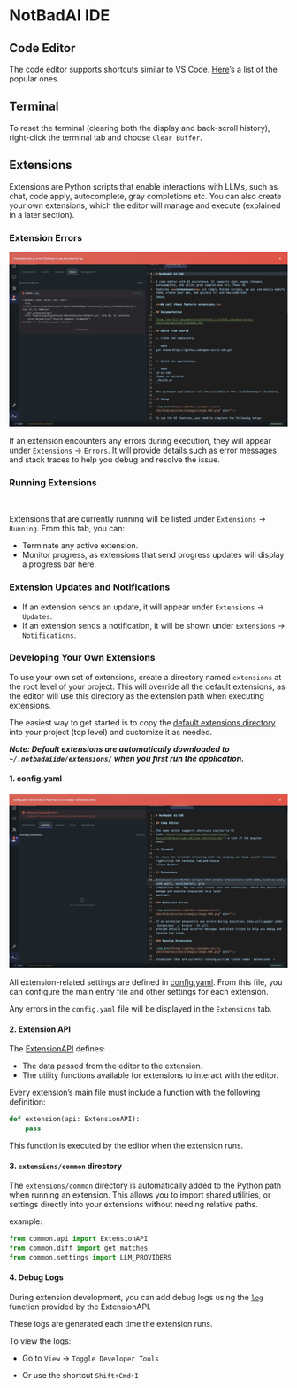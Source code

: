 # NotBadAI IDE

## Code Editor

The code editor supports shortcuts similar to VS
Code. [Here](https://github.com/hnipun/aiide-docs/blob/main/shortcuts.md)’s a list of the popular
ones.

## Terminal

To reset the terminal (clearing both the display and back-scroll history), right-click the terminal tab and choose
`Clear Buffer`.

## Extensions

Extensions are Python scripts that enable interactions with LLMs, such as chat, code apply, autocomplete, gray
completions etc. You can also create your own extensions, which the editor will manage and execute (explained in a later
section).

### Extension Errors

<img src="https://github.com/notbadai/ide/blob/main/docs/images/image.004.png" alt=""/>

If an extension encounters any errors during execution, they will appear under `Extensions` → `Errors`. It will
provide details such as error messages and stack traces to help you debug and resolve the issue.

### Running Extensions

<img src="https://github.com/geov-ai/ai-ide/blob/main/docs/images/image.005.png" alt=""/>

Extensions that are currently running will be listed under `Extensions` → `Running`.
From this tab, you can:

- Terminate any active extension.
- Monitor progress, as extensions that send progress updates will display a progress bar here.

### Extension Updates and Notifications

- If an extension sends an update, it will appear under `Extensions` → `Updates`.
- If an extension sends a notification, it will be shown under `Extensions` → `Notifications`.

### Developing Your Own Extensions

To use your own set of extensions, create a directory named `extensions` at the root level of your project.
This will override all the default extensions, as the editor will use this directory as the extension path when
executing extensions.

The easiest way to get started is to copy
the [default extensions directory](https://github.com/hnipun/extensions/tree/main) into your project (top level) and
customize it as needed.

***Note: Default extensions are automatically downloaded to `~/.notbadaiide/extensions/` when you first run the application.***

#### 1. config.yaml

<img src="https://github.com/notbadai/ide/blob/main/docs/images/image.006.png" alt=""/>

All extension-related settings are defined in [config.yaml](https://github.com/hnipun/extensions/blob/main/config.yaml).
From this file, you can configure the main entry file and other settings for each extension.

Any errors in the `config.yaml` file will be displayed in the `Extensions` tab.

#### 2. Extension API

The [ExtensionAPI](https://github.com/hnipun/extensions/blob/main/common/api.py)
defines:

- The data passed from the editor to the extension.
- The utility functions available for extensions to interact with the editor.

Every extension’s main file must include a function with the following definition:

```python
def extension(api: ExtensionAPI):
    pass
``` 

This function is executed by the editor when the extension runs.

#### 3. `extensions/common` directory

The `extensions/common` directory is automatically added to the Python path when running an extension.
This allows you to import shared utilities, or settings directly into your extensions without needing relative
paths.

example:

```python
from common.api import ExtensionAPI
from common.diff import get_matches
from common.settings import LLM_PROVIDERS
```

#### 4. Debug Logs

During extension development, you can add debug logs using the [
`log`](https://github.com/hnipun/extensions/blob/32a86209fb968d1b157d72ef73e43d2a95452523/common/api.py#L234)  function
provided by the ExtensionAPI.

These logs are generated each time the extension runs.

To view the logs:

- Go to `View` → `Toggle Developer Tools`

- Or use the shortcut `Shift+Cmd+I` 
